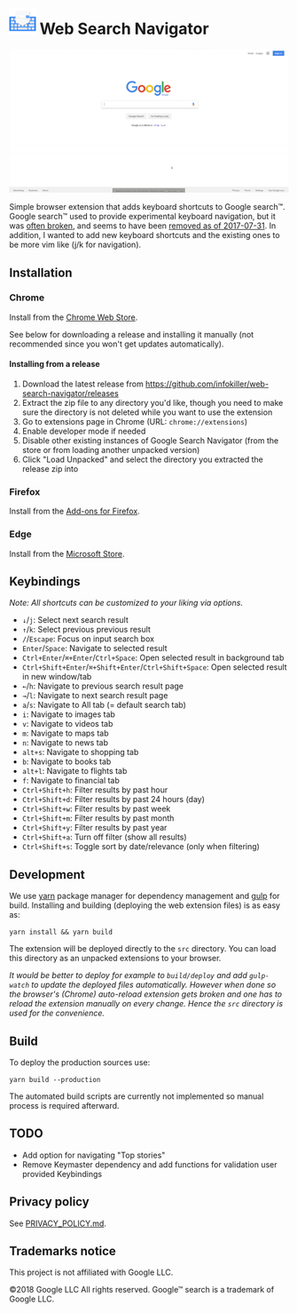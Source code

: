# ![Logo](./src/icon48.png?raw=true) Web Search Navigator

![Demo flow](./assets/demo.gif?raw=true)

Simple browser extension that adds keyboard shortcuts to Google search™.
Google search™ used to provide experimental keyboard navigation, but it was [often broken](https://goo.gl/1zMkYu), and seems to have been [removed as of 2017-07-31](https://stackoverflow.com/a/45513198/1014208).
In addition, I wanted to add new keyboard shortcuts and the existing ones to be
more vim like (j/k for navigation).

## Installation

### Chrome

Install from the [Chrome Web Store](https://chrome.google.com/webstore/detail/enhanced-keyboard-navigat/cohamjploocgoejdfanacfgkhjkhdkek).

See below for downloading a release and installing it manually (not recommended since you won't get updates automatically).

#### Installing from a release

1. Download the latest release from https://github.com/infokiller/web-search-navigator/releases
1. Extract the zip file to any directory you'd like, though you need to make sure the directory is not deleted while you want to use the extension
1. Go to extensions page in Chrome (URL: `chrome://extensions`)
1. Enable developer mode if needed
1. Disable other existing instances of Google Search Navigator (from the store or from loading another unpacked version)
1. Click "Load Unpacked" and select the directory you extracted the release zip into

### Firefox

Install from the [Add-ons for Firefox](https://addons.mozilla.org/firefox/addon/web-search-navigator/).

### Edge

Install from the [Microsoft Store](https://www.microsoft.com/store/apps/9P0PTV58KND9).

## Keybindings

_Note: All shortcuts can be customized to your liking via options._

*   `↓`/`j`: Select next search result
*   `↑`/`k`: Select previous previous result
*   `/`/`Escape`: Focus on input search box
*   `Enter`/`Space`: Navigate to selected result
*   `Ctrl+Enter`/`⌘+Enter`/`Ctrl+Space`: Open selected result in background tab
*   `Ctrl+Shift+Enter`/`⌘+Shift+Enter`/`Ctrl+Shift+Space`: Open selected result in new window/tab
*   `←`/`h`: Navigate to previous search result page
*   `→`/`l`: Navigate to next search result page
*   `a`/`s`: Navigate to All tab (= default search tab)
*   `i`: Navigate to images tab
*   `v`: Navigate to videos tab
*   `m`: Navigate to maps tab
*   `n`: Navigate to news tab
*   `alt+s`: Navigate to shopping tab
*   `b`: Navigate to books tab
*   `alt+l`: Navigate to flights tab
*   `f`: Navigate to financial tab
*	`Ctrl+Shift+h`: Filter results by past hour
*	`Ctrl+Shift+d`: Filter results by past 24 hours (day)
*	`Ctrl+Shift+w`: Filter results by past week
*	`Ctrl+Shift+m`: Filter results by past month
*	`Ctrl+Shift+y`: Filter results by past year
*	`Ctrl+Shift+a`: Turn off filter (show all results)
*	`Ctrl+Shift+s`: Toggle sort by date/relevance (only when filtering)

## Development

We use [yarn](https://yarnpkg.com/) package manager for dependency management and [gulp](https://gulpjs.com/) for build.
Installing and building (deploying the web extension files) is as easy as:

```
yarn install && yarn build
```

The extension will be deployed directly to the `src` directory. You can load this directory as an unpacked extensions to
your browser.

_It would be better to deploy for example to `build/deploy` and add `gulp-watch` to update the deployed files
automatically. However when done so the browser's (Chrome) auto-reload extension gets broken and one has to reload the
extension manually on every change. Hence the `src` directory is used for the convenience._

## Build

To deploy the production sources use:

```
yarn build --production
```

The automated build scripts are currently not implemented so manual process is required afterward.

## TODO

*   Add option for navigating "Top stories"
*   Remove Keymaster dependency and add functions for validation user provided
    Keybindings

## Privacy policy

See [PRIVACY_POLICY.md](./docs/PRIVACY_POLICY.md).

## Trademarks notice

This project is not affiliated with Google LLC.

©2018 Google LLC All rights reserved. Google™ search is a trademark of Google LLC.
